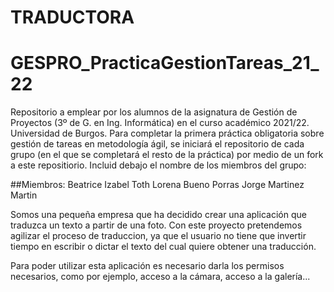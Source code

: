 
TRADUCTORA
===========


# GESPRO_PracticaGestionTareas_21_22

Repositorio a emplear por los alumnos de la asignatura de Gestión de Proyectos (3º de G. en Ing. Informática) en el curso académico 2021/22. Universidad de Burgos.  Para completar la primera práctica obligatoria sobre gestión de tareas en metodología ágil, se iniciará el repositorio de cada grupo (en el que se completará el resto de la práctica) por medio de un fork a este repositiorio.  Incluid debajo el nombre de los miembros del grupo:

##Miembros:
Beatrice Izabel Toth
Lorena Bueno Porras
Jorge Martinez Martin





Somos una pequeña empresa que ha decidido crear una aplicación que traduzca un texto a partir de una foto. Con este proyecto pretendemos agilizar el proceso de traduccion, ya que el usuario no tiene que invertir tiempo en escribir o dictar el texto del cual quiere obtener una traducción.

Para poder utilizar esta aplicación es necesario darla los permisos necesarios, como por ejemplo, acceso a la cámara, acceso a la galería...






